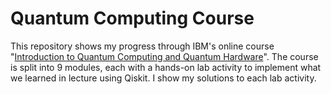 # Quantum Computing Course

This repository shows my progress through IBM's online course "[Introduction to Quantum Computing and Quantum Hardware](https://qiskit.org/learn/intro-qc-qh/)". The course is split into 9 modules, each with a hands-on lab activity to implement what we learned in lecture using Qiskit. I show my solutions to each lab activity.
